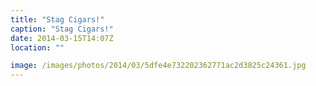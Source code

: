 ```yaml
---
title: "Stag Cigars!"
caption: "Stag Cigars!"
date: 2014-03-15T14:07Z
location: ""

image: /images/photos/2014/03/5dfe4e732202362771ac2d3825c24361.jpg
---
```

